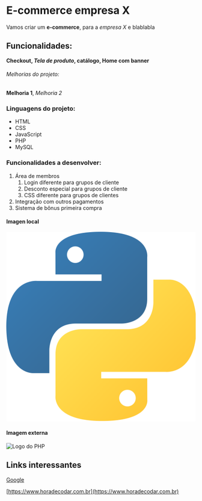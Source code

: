 # E-commerce empresa X

Vamos criar um **e-commerce**, para a _empresa X_ e blablabla

## Funcionalidades:

**Checkout, _Tela de produto_, catálogo, Home com banner**

###### Melhorias do projeto:

**Melhoria 1**, _Melhoria 2_

### Linguagens do projeto:

- HTML
- CSS
- JavaScript
- PHP
- MySQL

### Funcionalidades a desenvolver:

1. Área de membros
   1. Login diferente para grupos de cliente
   2. Desconto especial para grupos de cliente
   3. CSS diferente para grupos de clientes
2. Integração com outros pagamentos
3. Sistema de bônus primeira compra

#### Imagen local

![Logo do Python](img/python.png)

#### Imagem externa

![Logo do PHP](https://upload.wikimedia.org/wikipedia/commons/2/27/PHP-logo.svg)

## Links interessantes

[Google](https://www.google.com.br/)

[https://www.horadecodar.com.br](https://www.horadecodar.com.br)
